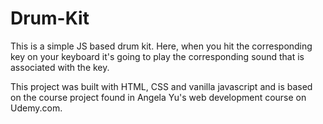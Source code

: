# Drum-Kit
This is a simple JS based drum kit. Here, when you hit the corresponding key on your keyboard it's going to play the corresponding sound that is associated with the key.

This project was built with HTML, CSS and vanilla javascript and is based on the course project found in Angela Yu's web development course on Udemy.com.
